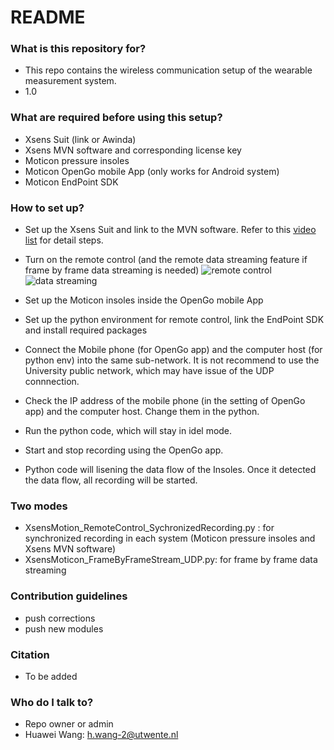 # README #

### What is this repository for? ###

* This repo contains the wireless communication setup of the wearable measurement system. 
* 1.0

### What are required before using this setup? ###

* Xsens Suit (link or Awinda)
* Xsens MVN software and corresponding license key
* Moticon pressure insoles
* Moticon OpenGo mobile App (only works for Android system)
* Moticon EndPoint SDK

### How to set up? ###
* Set up the Xsens Suit and link to the MVN software. Refer to this [video list](https://youtube.com/playlist?list=PLvZN9PInPo3EVsQ0ulQcV7U5eVvOtEdld) for detail steps.
* Turn on the remote control (and the remote data streaming feature if frame by frame data streaming is needed)
![remote control](image/remote-control-setup-mvn.png)
![data streaming](image/data-streaming-setup-mvn.png)

* Set up the Moticon insoles inside the OpenGo mobile App
* Set up the python environment for remote control, link the EndPoint SDK and install required packages
* Connect the Mobile phone (for OpenGo app) and the computer host (for python env) into the same sub-network. It is not recommend to use the University public network, which may have issue of the UDP connnection.
* Check the IP address of the mobile phone (in the setting of OpenGo app) and the computer host. Change them in the python.
* Run the python code, which will stay in idel mode.
* Start and stop recording using the OpenGo app. 
* Python code will lisening the data flow of the Insoles. Once it detected the data flow, all recording will be started.

### Two modes ###
* XsensMotion_RemoteControl_SychronizedRecording.py : for synchronized recording in each system (Moticon pressure insoles and Xsens MVN software)
* XsensMoticon_FrameByFrameStream_UDP.py: for frame by frame data streaming

### Contribution guidelines ###

* push corrections
* push new modules

### Citation ###
* To be added

### Who do I talk to? ###

* Repo owner or admin
* Huawei Wang: h.wang-2@utwente.nl



